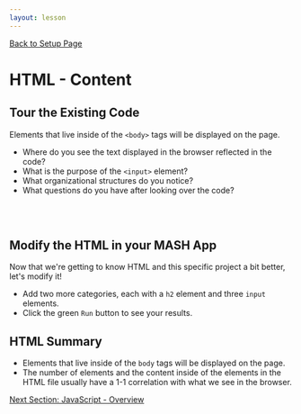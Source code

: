 ```yaml
---
layout: lesson
---
```


<a href="../">Back to Setup Page</a>

# HTML - Content

## Tour the Existing Code
Elements that live inside of the `<body>` tags will be displayed on the page.
- Where do you see the text displayed in the browser reflected in the code?
- What is the purpose of the `<input>` element?
- What organizational structures do you notice?
- What questions do you have after looking over the code?
<br>
<br>

<div class="try-it-new">
  <h2>Modify the HTML in your MASH App</h2>
  <p>Now that we're getting to know HTML and this specific project a bit better, let's modify it!</p>
  <ul>
    <li>Add two more categories, each with a <code>h2</code> element and three <code>input</code> elements.</li>
    <li>Click the green <code>Run</code> button to see your results.</li>
  </ul>
  
</div>

## HTML Summary

- Elements that live inside of the `body` tags will be displayed on the page.
- The number of elements and the content inside of the elements in the HTML file usually have a 1-1 correlation with what we see in the browser.

<a href="../js-1">Next Section: JavaScript - Overview</a>
